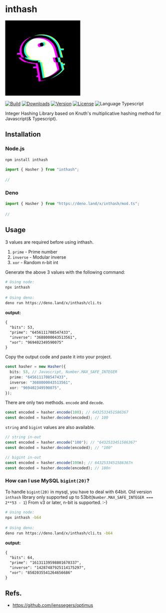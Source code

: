 # inthash

<img src="https://raw.githubusercontent.com/denostack/images/main/logo.svg" width="240" />

<p>
  <a href="https://github.com/wan2land/inthash/actions?query=workflow%3A%22Deno%20Test%22"><img alt="Build" src="https://img.shields.io/github/workflow/status/wan2land/inthash/Deno%20Test?logo=github&style=flat-square" /></a>
  <a href="https://npmcharts.com/compare/inthash?minimal=true"><img alt="Downloads" src="https://img.shields.io/npm/dt/inthash.svg?style=flat-square" /></a>
  <a href="https://www.npmjs.com/package/inthash"><img alt="Version" src="https://img.shields.io/npm/v/inthash.svg?style=flat-square" /></a>
  <a href="https://www.npmjs.com/package/inthash"><img alt="License" src="https://img.shields.io/npm/l/inthash.svg?style=flat-square" /></a>
  <img alt="Language Typescript" src="https://img.shields.io/badge/language-Typescript-007acc.svg?style=flat-square" />
</p>

Integer Hashing Library based on Knuth's multiplicative hashing method for
Javascript(& Typescript).

## Installation

### Node.js

```bash
npm install inthash
```

```ts
import { Hasher } from "inthash";

//
```

### Deno

```ts
import { Hasher } from "https://deno.land/x/inthash/mod.ts";

//
```

## Usage

3 values are required before using inthash.

1. `prime` - Prime number
2. `inverse` - Modular inverse
3. `xor` - Random n-bit int

Generate the above 3 values with the following command:

```bash
# Using node:
npx inthash

# Using deno:
deno run https://deno.land/x/inthash/cli.ts
```

**output:**

```
{
  "bits": 53,
  "prime": "6456111708547433",
  "inverse": "3688000043513561",
  "xor": "969402349590075"
}
```

Copy the output code and paste it into your project.

```ts
const hasher = new Hasher({
  bits: 53, // Javascript, Number.MAX_SAFE_INTEGER
  prime: "6456111708547433",
  inverse: "3688000043513561",
  xor: "969402349590075",
});
```

There are only two methods. `encode` and `decode`.

```ts
const encoded = hasher.encode(100); // 6432533451586367
const decoded = hasher.decode(encoded); // 100
```

`string` and `bigint` values are also available.

```ts
// string in-out
const encoded = hasher.encode("100"); // "6432533451586367"
const decoded = hasher.decode(encoded); // "100"
```

```ts
// bigint in-out
const encoded = hasher.encode(100n); // 6432533451586367n
const decoded = hasher.decode(encoded); // 100n
```

### How can I use MySQL `bigint(20)`?

To handle `bigint(20)` in mysql, you have to deal with 64bit. Old version
`inthash` library only supported up to
53bit(`Number.MAX_SAFE_INTEGER === 2**53 - 1`) From v3 or later, n-bit is
supported. :-)

```bash
# Using node:
npx inthash -b64

# Using deno:
deno run https://deno.land/x/inthash/cli.ts -b64
```

**output:**

```
{
  "bits": 64,
  "prime": "16131139598801670337",
  "inverse": "14287487925114175297",
  "xor": "8502035541264656686"
}
```

## Refs.

- https://github.com/jenssegers/optimus
